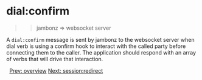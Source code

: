 # dial:confirm

>> jambonz => websocket server

A `dial:confirm` message is sent by jambonz to the websocket server when dial verb is using a confirm hook to interact with the called party before connecting them to the caller.  The application should respond with an array of verbs that will drive that interaction.

<p class="flex">
<span>&nbsp;</span>
<a href="/docs/ws/overview">Prev: overview</a>
<a href="/docs/ws/session-redirect">Next: session:redirect</a>
</p>
